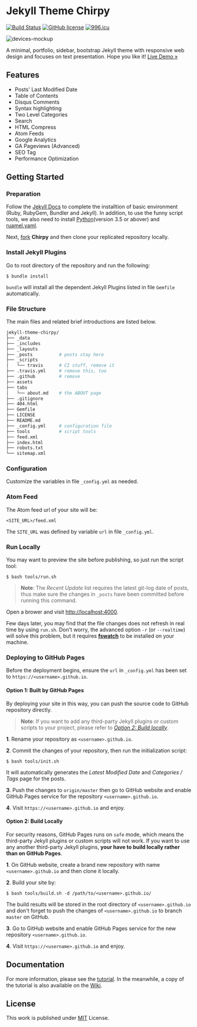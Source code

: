 # Jekyll Theme Chirpy

[![Build Status](https://travis-ci.com/cotes2020/jekyll-theme-chirpy.svg?branch=master)](https://travis-ci.com/cotes2020/jekyll-theme-chirpy)
[![GitHub license](https://img.shields.io/github/license/cotes2020/jekyll-theme-chirpy.svg)](https://github.com/cotes2020/jekyll-theme-chirpy/blob/master/LICENSE)
[![996.icu](https://img.shields.io/badge/link-996.icu-red.svg)](https://996.icu)

![devices-mockup](https://raw.githubusercontent.com/cotes2020/jekyll-theme-chirpy/master/assets/img/sample/devices-mockup.png)

A minimal, portfolio, sidebar, bootstrap Jekyll theme with responsive web design and focuses on text presentation. Hope you like it! [Live Demo »](https://chirpy.cotes.info)

## Features

* Posts' Last Modified Date
* Table of Contents
* Disqus Comments
* Syntax highlighting
* Two Level Categories
* Search
* HTML Compress
* Atom Feeds
* Google Analytics
* GA Pageviews (Advanced)
* SEO Tag
* Performance Optimization

## Getting Started

### Preparation

Follow the [Jekyll Docs](https://jekyllrb.com/docs/installation/) to complete the installtion of basic environment (Ruby, RubyGem, Bundler and Jekyll). In addition, to use the funny script tools, we also need to install [Python](https://www.python.org/downloads/)(version 3.5 or abover) and [ruamel.yaml](https://pypi.org/project/ruamel.yaml/).

Next, [fork](https://github.com/cotes2020/jekyll-theme-chirpy/fork) **Chirpy** and then clone your replicated repository locally.


### Install Jekyll Plugins

Go to root directory of the repository and run the following:

```terminal
$ bundle install
```

`bundle` will install all the dependent Jekyll Plugins listed in file `Gemfile` automatically.


### File Structure

The main files and related brief introductions are listed below.

```sh
jekyll-theme-chirpy/
├── _data
├── _includes      
├── _layouts
├── _posts          # posts stay here
├── _scripts
│   └── travis      # CI stuff, remove it
├── .travis.yml     # remove this, too
├── .github         # remove
├── assets      
├── tabs
│   └── about.md    # the ABOUT page
├── .gitignore
├── 404.html
├── Gemfile
├── LICENSE
├── README.md
├── _config.yml     # configuration file
├── tools           # script tools
├── feed.xml
├── index.html
├── robots.txt
└── sitemap.xml
```


### Configuration

Customize the variables in file `_config.yml` as needed.


### Atom Feed

The Atom feed url of your site will be:

```
<SITE_URL>/feed.xml
```

The `SITE_URL` was defined by variable `url` in file `_config.yml`.


###  Run Locally

You may want to preview the site before publishing, so just run the script tool:

```terminal
$ bash tools/run.sh
```

>**Note**: The *Recent Update* list requires the latest git-log date of posts, thus make sure the changes in `_posts` have been committed before running this command.

Open a brower and visit <http://localhost:4000>.

Few days later, you may find that the file changes does not refresh in real time by using `run.sh`. Don't worry, the advanced option `-r` (or `--realtime`) will solve this problem, but it requires [**fswatch**](http://emcrisostomo.github.io/fswatch/) to be installed on your machine.


###  Deploying to GitHub Pages

Before the deployment begins, ensure the `url` in `_config.yml` has been set to `https://<username>.github.io`.

#### Option 1: Built by GitHub Pages

By deploying your site in this way, you can push the source code to GitHub repository directly.

> **Note**: If you want to add any third-party Jekyll plugins or custom scripts to your project, please refer to [*Option 2: Build locally*](#option-2-build-locally).

**1**. Rename your repository as `<username>.github.io`.

**2**. Commit the changes of your repository, then run the initialization script:

```console
$ bash tools/init.sh
```

It will automatically generates the *Latest Modified Date* and *Categories / Tags* page for the posts.

**3**. Push the changes to `origin/master` then go to GitHub website and enable GitHub Pages service for the repository `<username>.github.io`.

**4**. Visit `https://<username>.github.io` and enjoy.


#### Option 2: Build Locally

For security reasons, GitHub Pages runs on `safe` mode, which means the third-party Jekyll plugins or custom scripts will not work. If you want to use any another third-party Jekyll plugins, **your have to build locally rather than on GitHub Pages**.

**1**. On GitHub website, create a brand new repository with name `<username>.github.io` and then clone it locally.

**2**. Build your site by:

```console
$ bash tools/build.sh -d /path/to/<username>.github.io/
```

The build results will be stored in the root directory of `<username>.github.io` and don't forget to push the changes of `<username>.github.io` to branch `master` on GitHub.

**3**. Go to GitHub website and enable GitHub Pages service for the new repository `<username>.github.io`.

**4**. Visit `https://<username>.github.io` and enjoy.

## Documentation

For more information, please see the [tutorial](https://chirpy.cotes.info/categories/tutorial/). In the meanwhile, a copy of the tutorial is also available on the [Wiki](https://github.com/cotes2020/jekyll-theme-chirpy/wiki).


## License

This work is published under [MIT](https://github.com/cotes2020/jekyll-theme-chirpy/blob/master/LICENSE) License.
